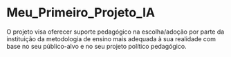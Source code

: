 # Meu_Primeiro_Projeto_IA
O projeto visa oferecer suporte pedagógico na escolha/adoção por parte da instituição da metodologia de ensino mais adequada à sua realidade com base no seu público-alvo e no seu projeto político pedagógico.
